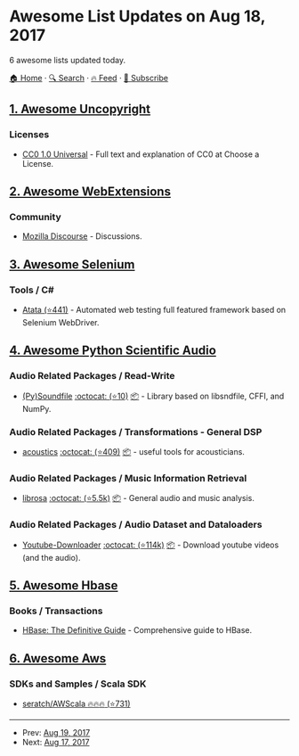 # Awesome List Updates on Aug 18, 2017

6 awesome lists updated today.

[🏠 Home](/README.md) · [🔍 Search](https://test.trackawesomelist.com/search/) · [🔥 Feed](https://test.trackawesomelist.com/rss.xml) · [📮 Subscribe](https://trackawesomelist.us17.list-manage.com/subscribe?u=d2f0117aa829c83a63ec63c2f&id=36a103854c)



## [1. Awesome Uncopyright](/content/johnjago/awesome-uncopyright/README.md)

### Licenses

*   [CC0 1.0 Universal](https://choosealicense.com/licenses/cc0-1.0/) - Full text and explanation of CC0 at Choose a License.

## [2. Awesome WebExtensions](/content/fregante/Awesome-WebExtensions/README.md)

### Community

*   [Mozilla Discourse](https://discourse.mozilla.org/c/add-ons) - Discussions.

## [3. Awesome Selenium](/content/christian-bromann/awesome-selenium/README.md)

### Tools / C#

*   [Atata (⭐441)](https://github.com/atata-framework/atata) - Automated web testing full featured framework based on Selenium WebDriver.

## [4. Awesome Python Scientific Audio](/content/faroit/awesome-python-scientific-audio/README.md)

### Audio Related Packages / Read-Write

*   [(Py)Soundfile](http://pysoundfile.readthedocs.io/) [:octocat: (⭐10)](https://github.com/bastibe/PySoundFile) [:package:](https://pypi.python.org/pypi/SoundFile) - Library based on libsndfile, CFFI, and NumPy.

### Audio Related Packages / Transformations - General DSP

*   [acoustics](http://python-acoustics.github.io/python-acoustics/) [:octocat: (⭐409)](https://github.com/python-acoustics/python-acoustics/) [:package:](https://pypi.python.org/pypi/acoustics) - useful tools for acousticians.

### Audio Related Packages / Music Information Retrieval

*   [librosa](http://librosa.github.io/librosa/) [:octocat: (⭐5.5k)](https://github.com/librosa/librosa) [:package:](https://pypi.python.org/pypi/librosa) - General audio and music analysis.

### Audio Related Packages / Audio Dataset and Dataloaders

*   [Youtube-Downloader](http://rg3.github.io/youtube-dl/) [:octocat: (⭐114k)](https://github.com/rg3/youtube-dl) [:package:](https://pypi.python.org/pypi/youtube_dl) - Download youtube videos (and the audio).

## [5. Awesome Hbase](/content/rayokota/awesome-hbase/README.md)

### Books / Transactions

*   [HBase: The Definitive Guide](http://shop.oreilly.com/product/0636920014348.do) - Comprehensive guide to HBase.

## [6. Awesome Aws](/content/donnemartin/awesome-aws/README.md)

### SDKs and Samples / Scala SDK

*   [seratch/AWScala :fire::fire::fire: (⭐731)](https://github.com/seratch/AWScala)

---

- Prev: [Aug 19, 2017](/content/2017/08/19/README.md)
- Next: [Aug 17, 2017](/content/2017/08/17/README.md)